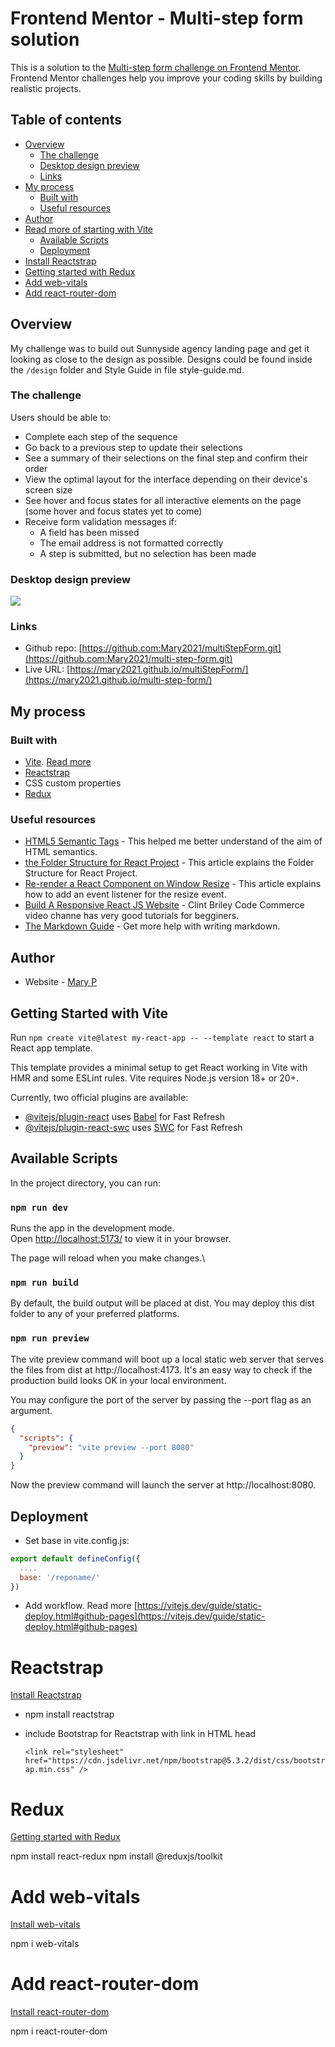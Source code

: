 # Frontend Mentor - Multi-step form solution

This is a solution to the [Multi-step form challenge on Frontend Mentor](https://www.frontendmentor.io/challenges/multistep-form-YVAnSdqQBJ). Frontend Mentor challenges help you improve your coding skills by building realistic projects. 

## Table of contents

- [Overview](#overview)
  - [The challenge](#the-challenge)
  - [Desktop design preview](#desktop-design-preview)
  - [Links](#links)
- [My process](#my-process)
  - [Built with](#built-with)
  - [Useful resources](#useful-resources)
- [Author](#author)
- [Read more of starting with Vite](#getting-started-with-vite)
  - [Available Scripts](#available-scripts)
  - [Deployment](#deployment)
- [Install Reactstrap](#Reactstrap)
- [Getting started with Redux](#Redux)
- [Add web-vitals](#add-web-vitals)
- [Add react-router-dom](#add-react-router-dom)

## Overview
My challenge was to build out Sunnyside agency landing page and get it looking as close to the design as possible. Designs could be found inside the `/design` folder and Style Guide in file style-guide.md.

### The challenge

Users should be able to:

- Complete each step of the sequence
- Go back to a previous step to update their selections
- See a summary of their selections on the final step and confirm their order
- View the optimal layout for the interface depending on their device's screen size
- See hover and focus states for all interactive elements on the page (some hover and focus states yet to come)
- Receive form validation messages if:
  - A field has been missed
  - The email address is not formatted correctly
  - A step is submitted, but no selection has been made

### Desktop design preview

![](./public/images/desktop-design-step-1.jpg)

### Links

- Github repo: [https://github.com:Mary2021/multiStepForm.git](https://github.com:Mary2021/multi-step-form.git)
- Live URL: [https://mary2021.github.io/multiStepForm/](https://mary2021.github.io/multi-step-form/)

## My process

### Built with
- [Vite](https://vitejs.dev/guide/). [Read more](#getting-started-with-Vite)
- [Reactstrap](https://reactstrap.github.io/?path=/story/home-installation--page)
- CSS custom properties
- [Redux](https://redux.js.org/)

### Useful resources
- [HTML5 Semantic Tags](https://www.bitdegree.org/learn/https://www.bitdegree.org/learn/html5-semantic-tags#:~:text=HTML5%20semantic%20tags%20define%20the%20purpose%20of%20the%20element.,find%20the%20required%20information%20faster.) - This helped me better understand of the aim of HTML semantics.
- [the Folder Structure for React Project](https://www.xenonstack.com/insights/reactjs-project-structure#:~:text=Components%20are%20the%20building%20blocks,widely%20used%20in%20the%20project.) - This article explains the Folder Structure for React Project. 
- [Re-render a React Component on Window Resize](https://www.pluralsight.com/guides/re-render-react-component-on-window-resize) - This article explains how to add an event listener for the resize event.
- [Build A Responsive React JS Website](https://www.youtube.com/watch?v=1_Cu-yMQru8) - Clint Briley Code Commerce video channe has very good tutorials for begginers. 
- [The Markdown Guide](https://www.markdownguide.org/) - Get more help with writing markdown.

## Author

- Website - [Mary P](https://github.com/Mary2021)

## Getting Started with Vite

Run `npm create vite@latest my-react-app -- --template react` to start a React app template.

This template provides a minimal setup to get React working in Vite with HMR and some ESLint rules.
Vite requires Node.js version 18+ or 20+. 

Currently, two official plugins are available:

- [@vitejs/plugin-react](https://github.com/vitejs/vite-plugin-react/blob/main/packages/plugin-react/README.md) uses [Babel](https://babeljs.io/) for Fast Refresh
- [@vitejs/plugin-react-swc](https://github.com/vitejs/vite-plugin-react-swc) uses [SWC](https://swc.rs/) for Fast Refresh

## Available Scripts

In the project directory, you can run:

### `npm run dev`

Runs the app in the development mode.\
Open [http://localhost:5173/](http://localhost:5173/) to view it in your browser.

The page will reload when you make changes.\

### `npm run build`

By default, the build output will be placed at dist. You may deploy this dist folder to any of your preferred platforms.

### `npm run preview`

The vite preview command will boot up a local static web server that serves the files from dist at http://localhost:4173. It's an easy way to check if the production build looks OK in your local environment.

You may configure the port of the server by passing the --port flag as an argument.

```json
{
  "scripts": {
    "preview": "vite preview --port 8080"
  }
}
```

Now the preview command will launch the server at http://localhost:8080.

## Deployment

- Set base in vite.config.js:

```js
export default defineConfig({
  ....
  base: '/reponame/'
})
```
- Add workflow. Read more [https://vitejs.dev/guide/static-deploy.html#github-pages](https://vitejs.dev/guide/static-deploy.html#github-pages)

# Reactstrap
[Install Reactstrap](https://reactstrap.github.io/?path=/docs/home-installation--page)

- npm install reactstrap
- include Bootstrap for Reactstrap with link in HTML head

  `<link rel="stylesheet" href="https://cdn.jsdelivr.net/npm/bootstrap@5.3.2/dist/css/bootstrap.min.css" />`

# Redux
[Getting started with Redux](https://redux.js.org/introduction/getting-started)

npm install react-redux
npm install @reduxjs/toolkit

# Add web-vitals
[Install web-vitals](https://www.npmjs.com/package/web-vitals)

npm i web-vitals

# Add react-router-dom
[Install react-router-dom](https://www.npmjs.com/package/react-router-dom)

npm i react-router-dom
